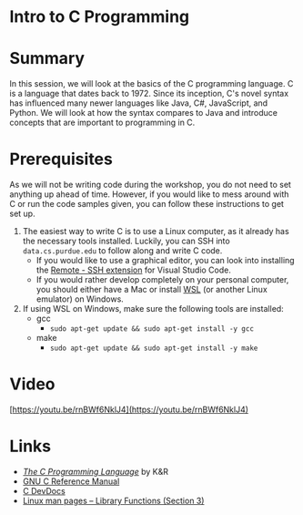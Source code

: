 # Intro to C Programming

# Summary

In this session, we will look at the basics of the C programming language. C is a language that dates back to 1972. Since its inception, C's novel syntax has influenced many newer languages like Java, C#, JavaScript, and Python. We will look at how the syntax compares to Java and introduce concepts that are important to programming in C.

# Prerequisites

As we will not be writing code during the workshop, you do not need to set anything up ahead of time. However, if you would like to mess around with C or run the code samples given, you can follow these instructions to get set up.

1. The easiest way to write C is to use a Linux computer, as it already has the necessary tools installed. Luckily, you can SSH into `data.cs.purdue.edu` to follow along and write C code.
    - If you would like to use a graphical editor, you can look into installing the [Remote - SSH extension](https://marketplace.visualstudio.com/items?itemName=ms-vscode-remote.remote-ssh) for Visual Studio Code.
    - If you would rather develop completely on your personal computer, you should either have a Mac or install [WSL](https://docs.microsoft.com/en-us/windows/wsl/install-win10) (or another Linux emulator) on Windows.
2. If using WSL on Windows, make sure the following tools are installed:
    - gcc
        - `sudo apt-get update && sudo apt-get install -y gcc`
    - make
        - `sudo apt-get update && sudo apt-get install -y make`

# Video

[https://youtu.be/rnBWf6NklJ4](https://youtu.be/rnBWf6NklJ4)

# Links

- *[The C Programming Language](https://www.amazon.com/Programming-Language-2nd-Brian-Kernighan/dp/0131103628/ref=sr_1_2?crid=16U2K1KTJK7DM&dchild=1&keywords=the+c+programming+language&qid=1607711978&s=books&sprefix=the+c+pro%2Cstripbooks%2C166&sr=1-2)* by K&R
- [GNU C Reference Manual](https://www.gnu.org/software/gnu-c-manual/gnu-c-manual.html)
- [C DevDocs](https://devdocs.io/c/)
- [Linux man pages – Library Functions (Section 3)](https://linux.die.net/man/3/)
